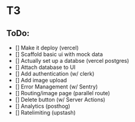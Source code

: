 # T3


## ToDo:

- [] Make it deploy (vercel)
- [] Scaffold basic ui with mock data
- [] Actually set up a databse (vercel postgres)
- [] Attach database to UI
- [] Add authentication (w/ clerk)
- [] Add image upload
- [] Error Management (w/ Sentry)
- [] Routing/image page (parallel route)
- [] Delete button (w/ Server Actions)
- [] Analytics (posthog)
- [] Ratelimiting (upstash)

